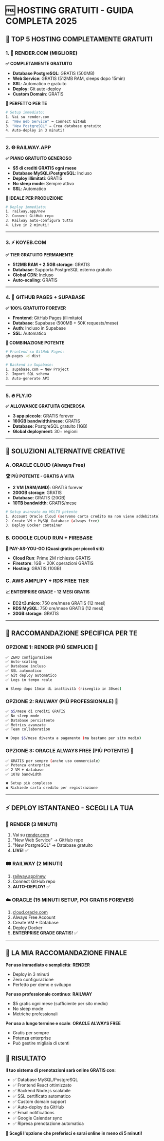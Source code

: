 # 🆓 **HOSTING GRATUITI - GUIDA COMPLETA 2025**

## 🥇 **TOP 5 HOSTING COMPLETAMENTE GRATUITI**

### **1. 🚀 RENDER.COM (MIGLIORE)**
**✅ COMPLETAMENTE GRATUITO**
- **Database PostgreSQL**: GRATIS (500MB)
- **Web Service**: GRATIS (512MB RAM, sleeps dopo 15min)
- **SSL**: Automatico e gratuito
- **Deploy**: Git auto-deploy
- **Custom Domain**: GRATIS

**🎯 PERFETTO PER TE**
```bash
# Setup immediato:
1. Vai su render.com
2. "New Web Service" → Connect GitHub
3. "New PostgreSQL" → Crea database gratuito
4. Auto-deploy in 3 minuti!
```

---

### **2. 🌐 RAILWAY.APP** 
**✅ PIANO GRATUITO GENEROSO**
- **$5 di crediti GRATIS ogni mese**
- **Database MySQL/PostgreSQL**: Incluso
- **Deploy illimitati**: GRATIS
- **No sleep mode**: Sempre attivo
- **SSL**: Automatico

**🎯 IDEALE PER PRODUZIONE**
```bash
# Deploy immediato:
1. railway.app/new
2. Connect GitHub repo
3. Railway auto-configura tutto
4. Live in 2 minuti!
```

---

### **3. ⚡ KOYEB.COM**
**✅ TIER GRATUITO PERMANENTE**
- **512MB RAM + 2.5GB storage**: GRATIS
- **Database**: Supporta PostgreSQL esterno gratuito
- **Global CDN**: Incluso
- **Auto-scaling**: GRATIS

---

### **4. 🐙 GITHUB PAGES + SUPABASE**
**✅ 100% GRATUITO FOREVER**
- **Frontend**: GitHub Pages (illimitato)
- **Database**: Supabase (500MB + 50K requests/mese)
- **Auth**: Incluso in Supabase
- **SSL**: Automatico

**🎯 COMBINAZIONE POTENTE**
```bash
# Frontend su GitHub Pages:
gh-pages -d dist

# Backend su Supabase:
1. supabase.com → New Project
2. Import SQL schema
3. Auto-generate API
```

---

### **5. 🔥 FLY.IO**
**✅ ALLOWANCE GRATUITA GENEROSA**
- **3 app piccole**: GRATIS forever
- **160GB bandwidth/mese**: GRATIS  
- **Database**: PostgreSQL gratuito (1GB)
- **Global deployment**: 30+ regioni

---

## 💎 **SOLUZIONI ALTERNATIVE CREATIVE**

### **A. ORACLE CLOUD (Always Free)**
**🏆 PIÙ POTENTE - GRATIS A VITA**
- **2 VM (ARM/AMD)**: GRATIS forever
- **200GB storage**: GRATIS
- **Database**: GRATIS (20GB)
- **10TB bandwidth**: GRATIS/mese

```bash
# Setup avanzato ma MOLTO potente
1. Account Oracle Cloud (servono carta credito ma non viene addebitato)
2. Create VM + MySQL Database (always free)
3. Deploy Docker container
```

### **B. GOOGLE CLOUD RUN + FIREBASE**
**🎯 PAY-AS-YOU-GO (Quasi gratis per piccoli siti)**
- **Cloud Run**: Prime 2M richieste GRATIS
- **Firestore**: 1GB + 20K operazioni GRATIS
- **Hosting**: GRATIS (10GB)

### **C. AWS AMPLIFY + RDS FREE TIER**
**📈 ENTERPRISE GRADE - 12 MESI GRATIS**
- **EC2 t3.micro**: 750 ore/mese GRATIS (12 mesi)
- **RDS MySQL**: 750 ore/mese GRATIS (12 mesi)  
- **20GB storage**: GRATIS

---

## 🎯 **RACCOMANDAZIONE SPECIFICA PER TE**

### **OPZIONE 1: RENDER (PIÙ SEMPLICE) 🥇**
```bash
✅ ZERO configurazione
✅ Auto-scaling
✅ Database incluso
✅ SSL automatico
✅ Git deploy automatico
✅ Logs in tempo reale

❌ Sleep dopo 15min di inattività (risveglio in 30sec)
```

### **OPZIONE 2: RAILWAY (PIÙ PROFESSIONALE) 🥈**  
```bash
✅ $5/mese di crediti GRATIS
✅ No sleep mode
✅ Database persistente
✅ Metrics avanzate
✅ Team collaboration

❌ Dopo $5/mese diventa a pagamento (ma bastano per sito medio)
```

### **OPZIONE 3: ORACLE ALWAYS FREE (PIÙ POTENTE) 🥉**
```bash
✅ GRATIS per sempre (anche uso commerciale)
✅ Potenza enterprise
✅ 2 VM + database
✅ 10TB bandwidth

❌ Setup più complesso
❌ Richiede carta credito per registrazione
```

---

## ⚡ **DEPLOY ISTANTANEO - SCEGLI LA TUA**

### **🚀 RENDER (3 MINUTI)**
1. Vai su [render.com](https://render.com)
2. "New Web Service" → GitHub repo
3. "New PostgreSQL" → Database gratuito  
4. **LIVE!** ✅

### **🛤️ RAILWAY (2 MINUTI)**
1. [railway.app/new](https://railway.app/new)
2. Connect GitHub repo
3. **AUTO-DEPLOY!** ✅

### **☁️ ORACLE (15 MINUTI SETUP, POI GRATIS FOREVER)**
1. [cloud.oracle.com](https://cloud.oracle.com)
2. Always Free Account
3. Create VM + Database
4. Deploy Docker
5. **ENTERPRISE GRADE GRATIS!** ✅

---

## 🎯 **LA MIA RACCOMANDAZIONE FINALE**

**Per uso immediato e semplicità**: **RENDER** 
- Deploy in 3 minuti
- Zero configurazione
- Perfetto per demo e sviluppo

**Per uso professionale continuo**: **RAILWAY**
- $5 gratis ogni mese (sufficiente per sito medio)
- No sleep mode  
- Metriche professionali

**Per uso a lungo termine e scale**: **ORACLE ALWAYS FREE**
- Gratis per sempre
- Potenza enterprise
- Può gestire migliaia di utenti

## 🎉 **RISULTATO**

**Il tuo sistema di prenotazioni sarà online GRATIS con:**
- ✅ Database MySQL/PostgreSQL
- ✅ Frontend React ottimizzato  
- ✅ Backend Node.js scalabile
- ✅ SSL certificato automatico
- ✅ Custom domain support
- ✅ Auto-deploy da GitHub
- ✅ Email notifications
- ✅ Google Calendar sync
- ✅ Ripresa prenotazione automatica

**🚀 Scegli l'opzione che preferisci e sarai online in meno di 5 minuti!**